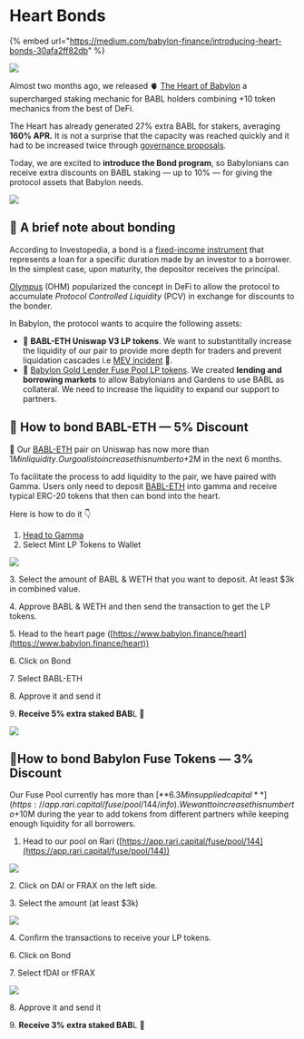 # Heart Bonds

{% embed url="https://medium.com/babylon-finance/introducing-heart-bonds-30afa2ff82db" %}

![](https://miro.medium.com/max/1400/1\*fyCVGPwTW9Dd2q1SJp38gQ.png)

Almost two months ago, we released 🫀 [The Heart of Babylon](https://medium.com/babylon-finance/the-heart-of-babylon-defi-3-0-6d16e35817f2) a supercharged staking mechanic for BABL holders combining +10 token mechanics from the best of DeFi.

The Heart has already generated 27% extra BABL for stakers, averaging **160% APR.** It is not a surprise that the capacity was reached quickly and it had to be increased twice through [governance proposals](https://docs.google.com/document/d/12dx7CtJDZBmSKnF\_07SklE1iMhj5njXmwEuAy5KFnNA/edit#heading=h.2lbbnnssblwx).

Today, we are excited to **introduce the Bond program**, so Babylonians can receive extra discounts on BABL staking — up to 10% — for giving the protocol assets that Babylon needs.

![](https://miro.medium.com/max/1400/1\*WmQzYCxsY6sAEKUrT31gow.png)

## 📖 A brief note about bonding <a href="#596c" id="596c"></a>

According to Investopedia, a bond is a [fixed-income instrument](https://www.investopedia.com/terms/f/fixed-incomesecurity.asp) that represents a loan for a specific duration made by an investor to a borrower. In the simplest case, upon maturity, the depositor receives the principal.

[Olympus](https://medium.com/babylon-finance/the-heart-of-babylon-defi-3-0-6d16e35817f2) (OHM) popularized the concept in DeFi to allow the protocol to accumulate _Protocol Controlled Liquidity_ (PCV) in exchange for discounts to the bonder.

In Babylon, the protocol wants to acquire the following assets:

* 🦄 **BABL-ETH Uniswap V3 LP tokens**. We want to substantitally increase the liquidity of our pair to provide more depth for traders and prevent liquidation cascades i.e [MEV incident](https://medium.com/babylon-finance/the-mev-doom-loop-f0c0d5c9523b) 🤖.
* 🤝 [Babylon Gold Lender Fuse Pool LP tokens](https://medium.com/babylon-finance/babylon-lending-markets-e0aee652e8c2). We created **lending and borrowing markets** to allow Babylonians and Gardens to use BABL as collateral. We need to increase the liquidity to expand our support to partners.

## 🥇 How to bond BABL-ETH — 5% Discount <a href="#1957" id="1957"></a>

🦄 Our [BABL-ETH](https://info.uniswap.org/#/pools/0xe2de090153403b0f0401142d5394da897630dcb7) pair on Uniswap has now more than $1M in liquidity. Our goal is to increase this number to +$2M in the next 6 months.

To facilitate the process to add liquidity to the pair, we have paired with Gamma. Users only need to deposit [BABL-ETH](https://app.gammastrategies.org/) into gamma and receive typical ERC-20 tokens that then can bond into the heart.

Here is how to do it 👇

1. [Head to Gamma](https://app.gammastrategies.org/active-liquidity?pair=eth-babl)
2. Select Mint LP Tokens to Wallet

![](https://miro.medium.com/max/1400/1\*VO54go46cq2IsAHHHeNDew.png)

3\. Select the amount of BABL & WETH that you want to deposit. At least $3k in combined value.

4\. Approve BABL & WETH and then send the transaction to get the LP tokens.

5\. Head to the heart page ([https://www.babylon.finance/heart](https://www.babylon.finance/heart))

6\. Click on Bond

7\. Select BABL-ETH

8\. Approve it and send it

9\. **Receive 5% extra staked BAB**L 🎊

![](https://miro.medium.com/max/1400/1\*yk1\_rKQOMbHHmwFI\_p3h-A.png)

## 🥈How to bond Babylon Fuse Tokens — 3% Discount <a href="#04aa" id="04aa"></a>

Our Fuse Pool currently has more than [**$6.3M in supplied capital**](https://app.rari.capital/fuse/pool/144/info). We want to increase this number to +$10M during the year to add tokens from different partners while keeping enough liquidity for all borrowers.

1. Head to our pool on Rari ([https://app.rari.capital/fuse/pool/144](https://app.rari.capital/fuse/pool/144))

![](https://miro.medium.com/max/1400/1\*z-hEnEi03DQmZRksgJ0o0Q.png)

2\. Click on DAI or FRAX on the left side.

3\. Select the amount (at least $3k)

![](https://miro.medium.com/max/1400/1\*glY5JUG-0M\_m1HFlIg5LTA.png)

4\. Confirm the transactions to receive your LP tokens.

6\. Click on Bond

7\. Select fDAI or fFRAX

![](https://miro.medium.com/max/1400/1\*yk1\_rKQOMbHHmwFI\_p3h-A.png)

8\. Approve it and send it

9\. **Receive 3% extra staked BAB**L 🎊
